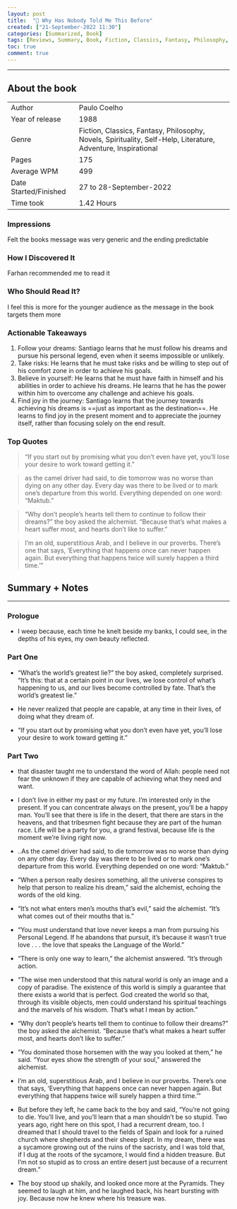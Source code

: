 ```yaml
---
layout: post
title:  "📕 Why Has Nobody Told Me This Before"
created: ["21-September-2022 11:30"]
categories: [Summarized, Book]
tags: [Reviews, Summary, Book, Fiction, Classics, Fantasy, Philosophy, Novels, Spirituality, Self-Help, Literature, Adventure, Inspirational ]
toc: true
comment: true
---
```




---
## About the book

|                       |        |
| :---------------------- | :------- |
| Author                | Paulo Coelho        |
| Year of release       | 1988        |
| Genre                 | Fiction, Classics, Fantasy, Philosophy, Novels, Spirituality, Self-Help, Literature, Adventure, Inspirational        |
| Pages                 |  175       |
| Average WPM           |  499       |
| Date Started/Finished | 27 to 28-September-2022  |
| Time took             | 1.42 Hours |

### Impressions
Felt the books message was very generic and the ending predictable

### How I Discovered It
Farhan recommended me to read it 

### Who Should Read It?
 I feel this is more for the younger audience as the message in the book targets them more

### Actionable Takeaways
1.  Follow your dreams: Santiago learns that he must follow his dreams and pursue his personal legend, even when it seems impossible or unlikely.
2. Take risks: He learns that he must take risks and be willing to step out of his comfort zone in order to achieve his goals.
3. Believe in yourself: He learns that he must have faith in himself and his abilities in order to achieve his dreams. He learns that he has the power within him to overcome any challenge and achieve his goals.
4. Find joy in the journey: Santiago learns that the journey towards achieving his dreams is ==just as important as the destination==. He learns to find joy in the present moment and to appreciate the journey itself, rather than focusing solely on the end result.

### Top Quotes

> “If you start out by promising what you don’t even have yet, you’ll lose your desire to work toward getting it.”

> as the camel driver had said, to die tomorrow was no worse than dying on any other day. Every day was there to be lived or to mark one’s departure from this world. Everything depended on one word: “Maktub.”

> “Why don’t people’s hearts tell them to continue to follow their dreams?” the boy asked the alchemist. “Because that’s what makes a heart suffer most, and hearts don’t like to suffer.”

> I’m an old, superstitious Arab, and I believe in our proverbs. There’s one that says, ‘Everything that happens once can never happen again. But everything that happens twice will surely happen a third time.’”



## Summary + Notes
---
### Prologue
- I weep because, each time he knelt beside my banks, I could see, in the depths of his eyes, my own beauty reflected.

### Part One

- “What’s the world’s greatest lie?” the boy asked, completely surprised. “It’s this: that at a certain point in our lives, we lose control of what’s happening to us, and our lives become controlled by fate. That’s the world’s greatest lie.”

- He never realized that people are capable, at any time in their lives, of doing what they dream of.

- “If you start out by promising what you don’t even have yet, you’ll lose your desire to work toward getting it.”

### Part Two

- that disaster taught me to understand the word of Allah: people need not fear the unknown if they are capable of achieving what they need and want.

- I don’t live in either my past or my future. I’m interested only in the present. If you can concentrate always on the present, you’ll be a happy man. You’ll see that there is life in the desert, that there are stars in the heavens, and that tribesmen fight because they are part of the human race. Life will be a party for you, a grand festival, because life is the moment we’re living right now.

- ..As the camel driver had said, to die tomorrow was no worse than dying on any other day. Every day was there to be lived or to mark one’s departure from this world. Everything depended on one word: “Maktub.”

- “When a person really desires something, all the universe conspires to help that person to realize his dream,” said the alchemist, echoing the words of the old king.

- “It’s not what enters men’s mouths that’s evil,” said the alchemist. “It’s what comes out of their mouths that is.”

- “You must understand that love never keeps a man from pursuing his Personal Legend. If he abandons that pursuit, it’s because it wasn’t true love . . . the love that speaks the Language of the World.”

- “There is only one way to learn,” the alchemist answered. “It’s through action.

- “The wise men understood that this natural world is only an image and a copy of paradise. The existence of this world is simply a guarantee that there exists a world that is perfect. God created the world so that, through its visible objects, men could understand his spiritual teachings and the marvels of his wisdom. That’s what I mean by action.”

- “Why don’t people’s hearts tell them to continue to follow their dreams?” the boy asked the alchemist. “Because that’s what makes a heart suffer most, and hearts don’t like to suffer.”

- “You dominated those horsemen with the way you looked at them,” he said. “Your eyes show the strength of your soul,” answered the alchemist.

- I’m an old, superstitious Arab, and I believe in our proverbs. There’s one that says, ‘Everything that happens once can never happen again. But everything that happens twice will surely happen a third time.’”

- But before they left, he came back to the boy and said, “You’re not going to die. You’ll live, and you’ll learn that a man shouldn’t be so stupid. Two years ago, right here on this spot, I had a recurrent dream, too. I dreamed that I should travel to the fields of Spain and look for a ruined church where shepherds and their sheep slept. In my dream, there was a sycamore growing out of the ruins of the sacristy, and I was told that, if I dug at the roots of the sycamore, I would find a hidden treasure. But I’m not so stupid as to cross an entire desert just because of a recurrent dream.”

- The boy stood up shakily, and looked once more at the Pyramids. They seemed to laugh at him, and he laughed back, his heart bursting with joy. Because now he knew where his treasure was.